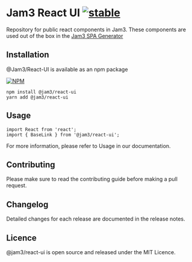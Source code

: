 # Jam3 React UI [![stable](http://hughsk.github.io/stability-badges/dist/stable.svg)](http://github.com/hughsk/stability-badges)

Repository for public react components in Jam3. These components are used out of the box in the [Jam3 SPA Generator](https://github.com/Jam3/nyg-jam3)

## Installation

@Jam3/React-UI is available as an npm package

[![NPM](https://nodei.co/npm/@jam3/react-ui.png)](https://www.npmjs.com/package/@jam3/react-ui)

```
npm install @jam3/react-ui
yarn add @jam3/react-ui
```

## Usage

```
import React from 'react';
import { BaseLink } from '@jam3/react-ui';
```

For more information, please refer to Usage in our documentation.

## Contributing
Please make sure to read the contributing guide before making a pull request.

## Changelog
Detailed changes for each release are documented in the release notes.

## Licence
@jam3/react-ui is open source and released under the MIT Licence.
